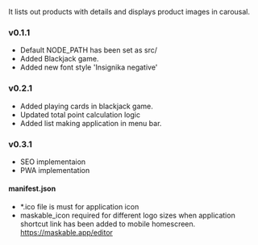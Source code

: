It lists out products with details and displays product images in carousal.

### v0.1.1
- Default NODE_PATH has been set as src/
- Added Blackjack game.
- Added new font style 'Insignika negative'

### v0.2.1
- Added playing cards in blackjack game.
- Updated total point calculation logic
- Added list making application in menu bar.

### v0.3.1
- SEO implementaion
- PWA implementation

#### manifest.json
- *.ico file is must for application icon
- maskable_icon required for different logo sizes when application shortcut
  link has been added to mobile homescreen. https://maskable.app/editor